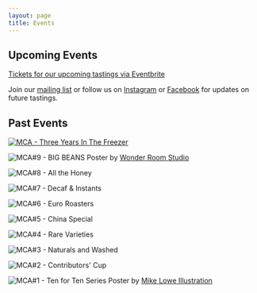 ```yaml
---
layout: page
title: Events
---
```


## Upcoming Events
[Tickets for our upcoming tastings via Eventbrite](https://manchestercoffeearchive.eventbrite.com/)


Join our [mailing list](http://eepurl.com/gaXOT5) or follow us on [Instagram](https://www.instagram.com/manchestercoffeearchive) or [Facebook](https://www.facebook.com/manchestercoffeearchive) for updates on future tastings.


## Past Events

[![MCA - Three Years In The Freezer](/assets/img/mca10_poster_2000px.png)](/lineups/3-years/)

![MCA#9 - BIG BEANS](/assets/img/events/mca09poster.jpg) 
Poster by [Wonder Room Studio](https://wwwonderroom.com/)



![MCA#8 - All the Honey](/assets/img/events/mca8poster.jpg)



![MCA#7 - Decaf & Instants](/assets/img/events/mca07poster.jpg)



![MCA#6 - Euro Roasters](/assets/img/events/mca06poster.jpg)



![MCA#5 - China Special](/assets/img/events/mca05poster.jpg)



![MCA#4 - Rare Varieties](/assets/img/events/mca04poster.jpg)



![MCA#3 - Naturals and Washed](/assets/img/events/mca03poster.jpg)



![MCA#2 - Contributors' Cup](/assets/img/events/mca02poster.jpg)



![MCA#1 - Ten for Ten Series](/assets/img/events/mca01poster.jpg) 
Poster by [Mike Lowe Illustration](https://mike-lowe.co.uk/)


